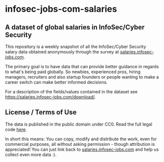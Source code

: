 # infosec-jobs-com-salaries

## A dataset of global salaries in InfoSec/Cyber Security

This repository is a weekly snapshot of all the InfoSec/Cyber Security salary data obtained anonymously through the survey at [salaries.infosec-jobs.com](https://salaries.infosec-jobs.com/).

The primary goal is to have data that can provide better guidance in regards to what's being paid globally. So newbies, experienced pros, hiring managers, recruiters and also startup founders or people wanting to make a career switch can make better informed decisions.

For a description of the fields/values contained in the dataset see https://salaries.infosec-jobs.com/download/.

## License / Terms of Use

The data is published in the public domain under CC0. Read the full legal code [here](https://creativecommons.org/publicdomain/zero/1.0/legalcode).

In short this means:
You can copy, modify and distribute the work, even for commercial purposes, all without asking permission - though attribution is appreciated! You can just link back to [salaries.infosec-jobs.com](https://salaries.infosec-jobs.com/) and help us collect even more data :).
